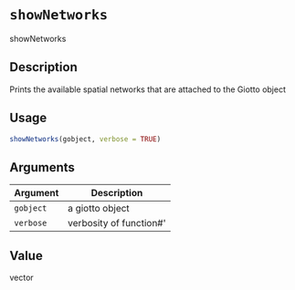 # `showNetworks`

showNetworks


## Description

Prints the available spatial networks that are attached to the Giotto object


## Usage

```r
showNetworks(gobject, verbose = TRUE)
```


## Arguments

Argument      |Description
------------- |----------------
`gobject`     |     a giotto object
`verbose`     |     verbosity of function#'


## Value

vector


